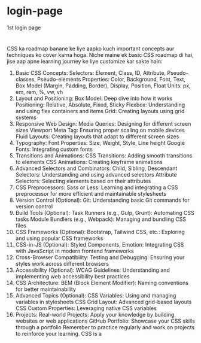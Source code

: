 # login-page
1st login page
# 
CSS ka roadmap banane ke liye aapko kuch important concepts aur techniques ko cover karna hoga. Niche maine ek basic CSS roadmap di hai, jise aap apne learning journey ke liye customize kar sakte hain:

1. Basic CSS Concepts:
Selectors: Element, Class, ID, Attribute, Pseudo-classes, Pseudo-elements
Properties: Color, Background, Font, Text, Box Model (Margin, Padding, Border), Display, Position, Float
Units: px, em, rem, %, vw, vh
2. Layout and Positioning:
Box Model: Deep dive into how it works
Positioning: Relative, Absolute, Fixed, Sticky
Flexbox: Understanding and using flex containers and items
Grid: Creating layouts using grid systems
3. Responsive Web Design:
Media Queries: Designing for different screen sizes
Viewport Meta Tag: Ensuring proper scaling on mobile devices
Fluid Layouts: Creating layouts that adapt to different screen sizes
4. Typography:
Font Properties: Size, Weight, Style, Line height
Google Fonts: Integrating custom fonts
5. Transitions and Animations:
CSS Transitions: Adding smooth transitions to elements
CSS Animations: Creating keyframe animations
6. Advanced Selectors and Combinators:
Child, Sibling, Descendant Selectors: Understanding and using advanced selectors
Attribute Selectors: Selecting elements based on their attributes
7. CSS Preprocessors:
Sass or Less: Learning and integrating a CSS preprocessor for more efficient and maintainable stylesheets
8. Version Control (Optional):
Git: Understanding basic Git commands for version control
9. Build Tools (Optional):
Task Runners (e.g., Gulp, Grunt): Automating CSS tasks
Module Bundlers (e.g., Webpack): Managing and bundling CSS files
10. CSS Frameworks (Optional):
Bootstrap, Tailwind CSS, etc.: Exploring and using popular CSS frameworks
11. CSS-in-JS (Optional):
Styled Components, Emotion: Integrating CSS with JavaScript in modern frontend frameworks
12. Cross-Browser Compatibility:
Testing and Debugging: Ensuring your styles work across different browsers
13. Accessibility (Optional):
WCAG Guidelines: Understanding and implementing web accessibility best practices
14. CSS Architecture:
BEM (Block Element Modifier): Naming conventions for better maintainability
15. Advanced Topics (Optional):
CSS Variables: Using and managing variables in stylesheets
CSS Grid Layout: Advanced grid-based layouts
CSS Custom Properties: Leveraging native CSS variables
16. Projects:
Real-world Projects: Apply your knowledge by building websites or web applications
GitHub Portfolio: Showcase your CSS skills through a portfolio
Remember to practice regularly and work on projects to reinforce your learning. CSS is a 
